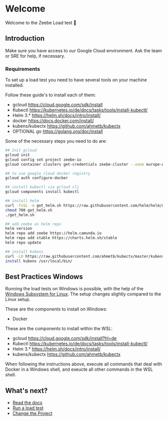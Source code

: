 # Welcome

Welcome to the Zeebe Load test :wave:

## Introduction

Make sure you have access to our Google Cloud environment. Ask the team or SRE for help, if necessary.

### Requirements

To set up a load test you need to have several tools on your machine installed.

Follow these guide's to install each of them:

* gcloud https://cloud.google.com/sdk/install
* Kubectl https://kubernetes.io/de/docs/tasks/tools/install-kubectl/
* Helm 3.*  https://helm.sh/docs/intro/install/
* docker https://docs.docker.com/install/
* kubens/kubectx https://github.com/ahmetb/kubectx
* OPTIONAL go https://golang.org/doc/install

Some of the necessary steps you need to do are:

```sh
## Init gcloud
gcloud init
gcloud config set project zeebe-io
gcloud container clusters get-credentials zeebe-cluster --zone europe-west1-b --project zeebe-io

## to use google cloud docker registry
gcloud auth configure-docker

## install kubectl via gcloud cli
gcloud components install kubectl

## install helm
curl -fsSL -o get_helm.sh https://raw.githubusercontent.com/helm/helm/master/scripts/get-helm-3
chmod 700 get_helm.sh
./get_helm.sh

## add zeebe as helm repo
helm version
helm repo add zeebe https://helm.camunda.io
helm repo add stable https://charts.helm.sh/stable
helm repo update

## install kubens
curl -LO https://raw.githubusercontent.com/ahmetb/kubectx/master/kubens
install kubens /usr/local/bin/
```

## Best Practices Windows

Running the load tests on Windows is possible, with the help of the [Windows Subsystem for Linux](https://docs.microsoft.com/en-us/windows/wsl/install-win10).
The setup changes slightly compared to the Linux setup.

These are the components to install on Windows:
* Docker

These are the components to install within the WSL:
* gcloud https://cloud.google.com/sdk/install?hl=de
* Kubectl https://kubernetes.io/de/docs/tasks/tools/install-kubectl/
* Helm 3.*  https://helm.sh/docs/intro/install/
* kubens/kubectx https://github.com/ahmetb/kubectx

When following the instructions above, execute all commands that deal with Docker in a Windows shell, and exeucte all other commands in the WSL shell.

## What's next?

* [Read the docs](docs/README.md)
* [Run a load test](setup/README.md)
* [Change the Project](project/README.md)

